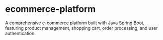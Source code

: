 # ecommerce-platform
A comprehensive e-commerce platform built with Java Spring Boot, featuring product management, shopping cart, order processing, and user authentication.
